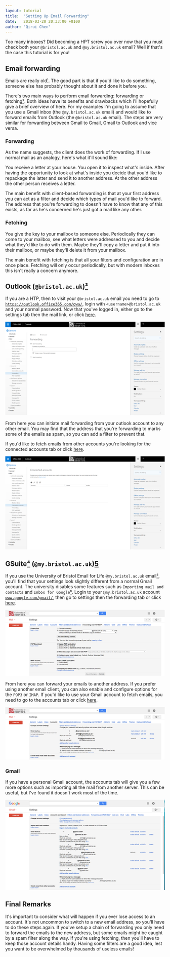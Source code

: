 ```yaml
---
layout: tutorial
title:  "Setting Up Email Forwarding"
date:   2018-03-20 20:33:00 +0100
author: "Qirui Chen"
---
```

Too many inboxes? Did becoming a HPT screw you over now that you must check both your `@bristol.ac.uk` and `@my.bristol.ac.uk` email? Well if that's the case this tutorial is for you!

## Email forwarding

Emails are really old[¹](https://www.wikiwand.com/en/History_of_email). The good part is that if you'd like to do something, someone else has probably thought about it and done it before you. 

There's two main ways to perform email forwarding: forwarding or fetching[²](https://www.wikiwand.com/en/Email_forwarding). Both ideas have its benefits and drawbacks which I'll hopefully give a brief overview of here. For my examples I'm going to assume that you use a Gmail inbox (the `@my.bristol.ac.uk` email) and would like to forward emails from Outlook (the `@bristol.ac.uk` email). The steps are very similar for forwarding between Gmail to Gmail, Gmail to Outlook and vice versa.  

### Forwarding

As the name suggests, the client does the work of forwarding. If I use normal mail as an analogy, here's what it'll sound like:

You receive a letter at your house. You open it to inspect what's inside. After having the opportunity to look at what's inside you decide that you'd like to repackage the latter and send it to another address. At the other address the other person receives a letter.

The main benefit with client-based forwarding is that at your first address you can act as a filter and decide which types of mail you'd like to forward. The address that you're forwarding to doesn't have to know that any of this exists, as far as he's concerned he's just got a mail like any other. 

### Fetching

You give the key to your mailbox to someone else. Periodically they can come to your mailbox, see what letters were addressed to you and decide what they'd like to do with them. Maybe they'll copy a letter and put it into their mailbox, or maybe they'll delete it from your mailbox. 

The main benefit with fetching is that all your filters and configuration are in once place. Fetching will only occur periodically, but with modern inboxes this isn't really a concern anymore. 

## Outlook (`@bristol.ac.uk`)[³](https://support.office.com/en-ie/article/forward-email-from-office-365-to-another-email-account-1ed4ee1e-74f8-4f53-a174-86b748ff6a0e)

If you are a HTP, then to visit your `@bristol.ac.uk` email you need to go to [`https://outlook.office365.com/owa/`](https://outlook.office365.com/owa/?path=/options/mail), login with `<username>@bristol.ac.uk` and your normal password. Now that you've logged in, either go to the settings tab then the mail link, or click [here](https://outlook.office365.com/owa/?path=/options/forwarding).

![Forwarding mail settings in Outlook](/assets/images/contrib/tutorials/email-forwarding/outlook-forwarding.png)

From here you can initiate mail forwarding from your outlook account to any other email. You may find that the address that you're forwarding to marks some of the emails as spam, so you can add a filter to prevent that. 

If you'd like to fetch emails from other accounts you're looking for the connected accounts tab or click [here](https://outlook.office365.com/owa/?path=/options/connectedaccounts).

![Fetching mail settings in Outlook](/assets/images/contrib/tutorials/email-forwarding/outlook-connected.png)



## GSuite[⁴](https://gsuite.google.com/) (`@my.bristol.ac.uk`)[5](https://support.google.com/mail/answer/21289)

If you use the University of Bristol Email for Life `@my.bristol.ac.uk` email[⁵](https://www.bristol.ac.uk/it-services/advice/iam/leaver-info-student.html), you'll find that your settings look slightly different from a normal Gmail account. The university disables some features such as `Importing mail and contacts` and `Inbox for Google`[⁶](https://www.google.co.uk/inbox/). Login to your `@my.bristol.ac.uk` account [`www.google.com/gmail/`](www.google.com/gmail/), then go to settings then the forwarding tab or click [here](https://mail.google.com/mail/#settings/fwdandpop).

![Forwarding mail settings in Gmail and GSuite](/assets/images/contrib/tutorials/email-forwarding/gmail-forwarding.png)

From here you can forward your emails to another address. If you prefer using another email client, you can also enable and configure options for the `POP3` or `IMAP`. If you'd like to use your Gmail account to fetch emails, you need to go to the accounts tab or click [here](https://mail.google.com/mail/#settings/accounts). 

![Fetching mail settings in GSuite](/assets/images/contrib/tutorials/email-forwarding/gsuite-accounts.png)

### Gmail

If you have a personal Gmail account, the accounts tab will give you a few more options such as importing all the mail from another server. This can be useful, but I've found it doesn't work most of the time. 

![Fetching mail settings in Gmail](/assets/images/contrib/tutorials/email-forwarding/gmail-accounts.png)

## Final Remarks

It's important to consider what will happen if you ever lose access to an account. It's not uncommon to switch to a new email address, so you'll have to do these steps again. If you've setup a chain of forwarding you only need to forward the emails to the new address, but some emails might be caught by a spam filter along the way. If you're using fetching, then you'll have to keep those account details handy. Having some filters are a good idea, lest you want to be overwhelmed by thousands of useless emails! 
